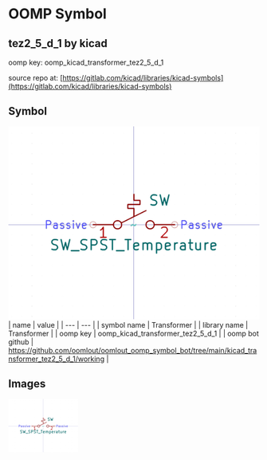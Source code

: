 # OOMP Symbol  
## tez2_5_d_1  by kicad  
  
oomp key: oomp_kicad_transformer_tez2_5_d_1  
  
source repo at: [https://gitlab.com/kicad/libraries/kicad-symbols](https://gitlab.com/kicad/libraries/kicad-symbols)  
## Symbol  
  
[![working.png](working_600.png)](working.png)  
| name | value | 
| --- | --- | 
| symbol name | Transformer | 
| library name | Transformer | 
| oomp key | oomp_kicad_transformer_tez2_5_d_1 | 
| oomp bot github | https://github.com/oomlout/oomlout_oomp_symbol_bot/tree/main/kicad_transformer_tez2_5_d_1/working | 
## Images  
  
[![working.png](working_140.png)](working.png)  
